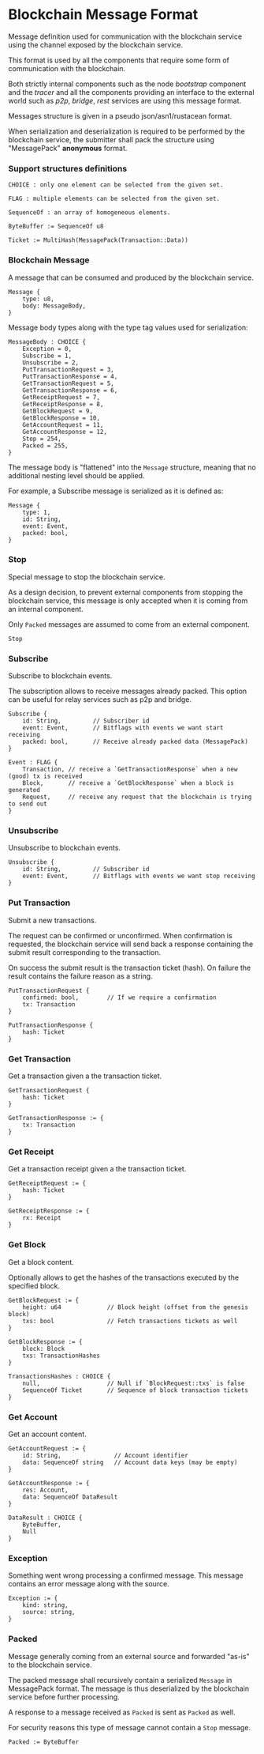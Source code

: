 Blockchain Message Format
=========================

Message definition used for communication with the blockchain service using the
channel exposed by the blockchain service.

This format is used by all the components that require some form of
communication with the blockchain.

Both strictly internal components such as the node *bootstrap* component and the
*tracer* and all the components providing an interface to the external world
such as *p2p*, *bridge*, *rest* services are using this message format.

Messages structure is given in a pseudo json/asn1/rustacean format.

When serialization and deserialization is required to be performed by the
blockchain service, the submitter shall pack the structure using "MessagePack"
**anonymous** format.

### Support structures definitions

```
CHOICE : only one element can be selected from the given set.

FLAG : multiple elements can be selected from the given set.

SequenceOf : an array of homogeneous elements.

ByteBuffer := SequenceOf u8

Ticket := MultiHash(MessagePack(Transaction::Data))
```

### Blockchain Message

A message that can be consumed and produced by the blockchain service.

```
Message {
    type: u8,
    body: MessageBody,
}
```

Message body types along with the type tag values used for serialization:

```
MessageBody : CHOICE {
    Exception = 0,
    Subscribe = 1,
    Unsubscribe = 2,
    PutTransactionRequest = 3,
    PutTransactionResponse = 4,
    GetTransactionRequest = 5,
    GetTransactionResponse = 6,
    GetReceiptRequest = 7,
    GetReceiptResponse = 8,
    GetBlockRequest = 9,
    GetBlockResponse = 10,
    GetAccountRequest = 11,
    GetAccountResponse = 12,
    Stop = 254,
    Packed = 255,
}
```

The message body is "flattened" into the `Message` structure, meaning that no
additional nesting level should be applied.

For example, a Subscribe message is serialized as it is defined as:

```
Message {
    type: 1,
    id: String,
    event: Event,
    packed: bool,
}
```

### Stop

Special message to stop the blockchain service.

As a design decision, to prevent external components from stopping the
blockchain service, this message is only accepted when it is coming from an
internal component.

Only `Packed` messages are assumed to come from an external component.

```
Stop
```

### Subscribe

Subscribe to blockchain events.

The subscription allows to receive messages already packed. This option can be
useful for relay services such as p2p and bridge.

```
Subscribe {
    id: String,         // Subscriber id
    event: Event,       // Bitflags with events we want start receiving
    packed: bool,       // Receive already packed data (MessagePack)
}

Event : FLAG {
    Transaction, // receive a `GetTransactionResponse` when a new (good) tx is received
    Block,       // receive a `GetBlockResponse` when a block is generated
    Request,     // receive any request that the blockchain is trying to send out
}
```

### Unsubscribe

Unsubscribe to blockchain events.

```
Unsubscribe {
    id: String,         // Subscriber id
    event: Event,       // Bitflags with events we want stop receiving
}
```

### Put Transaction

Submit a new transactions.

The request can be confirmed or unconfirmed. When confirmation is requested,
the blockchain service will send back a response containing the submit result
corresponding to the transaction.

On success the submit result is the transaction ticket (hash). On failure the
result contains the failure reason as a string.

```
PutTransactionRequest {
    confirmed: bool,        // If we require a confirmation
    tx: Transaction
}

PutTransactionResponse {
    hash: Ticket
}
```

### Get Transaction

Get a transaction given a the transaction ticket.

```
GetTransactionRequest {
    hash: Ticket
}

GetTransactionResponse := {
    tx: Transaction
}
```

### Get Receipt

Get a transaction receipt given a the transaction ticket.

```
GetReceiptRequest := {
    hash: Ticket
}

GetReceiptResponse := {
    rx: Receipt
}
```

### Get Block

Get a block content.

Optionally allows to get the hashes of the transactions executed by the
specified block.

```
GetBlockRequest := {
    height: u64             // Block height (offset from the genesis block)
    txs: bool               // Fetch transactions tickets as well
}

GetBlockResponse := {
    block: Block
    txs: TransactionHashes
}

TransactionsHashes : CHOICE {
    null,                   // Null if `BlockRequest::txs` is false
    SequenceOf Ticket       // Sequence of block transaction tickets
}
```

### Get Account

Get an account content.

```
GetAccountRequest := {
    id: String,               // Account identifier
    data: SequenceOf string   // Account data keys (may be empty)
}

GetAccountResponse := {
    res: Account,
    data: SequenceOf DataResult
}

DataResult : CHOICE {
    ByteBuffer,
    Null
}
```

### Exception

Something went wrong processing a confirmed message. This message contains an
error message along with the source.

```
Exception := {
    kind: string,
    source: string,
}
```

### Packed

Message generally coming from an external source and forwarded "as-is" to the
blockchain service.

The packed message shall recursively contain a serialized `Message` in
MessagePack format. The message is thus deserialized by the blockchain service
before further processing.

A response to a message received as `Packed` is sent as `Packed` as well.

For security reasons this type of message cannot contain a `Stop` message.

```
Packed := ByteBuffer
```

